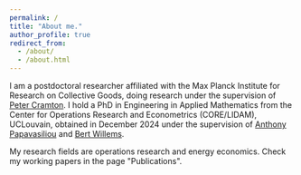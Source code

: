 ```yaml
---
permalink: /
title: "About me."
author_profile: true
redirect_from: 
  - /about/
  - /about.html
---
```


I am a postdoctoral researcher affiliated with the Max Planck Institute for Research on Collective Goods, doing research under the supervision of [Peter Cramton](https://cramton.umd.edu/).
I hold a PhD in Engineering in Applied Mathematics from the Center for Operations Research and Econometrics (CORE/LIDAM), UCLouvain, obtained in December 2024 under the supervision of [Anthony Papavasiliou](https://ap-rg.eu/) and [Bert Willems](https://www.bertwillems.com/).

My research fields are operations research and energy economics. Check my working papers in the page "Publications".
